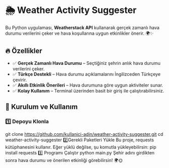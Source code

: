 # 🌦 Weather Activity Suggester  

Bu Python uygulaması, **Weatherstack API** kullanarak gerçek zamanlı hava durumu verilerini çeker ve hava koşullarına uygun etkinlikler önerir. 🌍✨  

## 🔥 Özellikler  
- ✅ **Gerçek Zamanlı Hava Durumu** – Seçtiğiniz şehrin anlık hava durumu verilerini çeker.  
- ✅ **Türkçe Destekli** – Hava durumu açıklamalarını İngilizceden Türkçeye çevirir.  
- ✅ **Akıllı Etkinlik Önerileri** – Hava durumuna göre uygun aktiviteler sunar.  
- ✅ **Kolay Kullanım** – Terminal üzerinden basit bir giriş ile çalıştırabilirsiniz.  

## 🚀 Kurulum ve Kullanım  

### 1️⃣ Depoyu Klonla  
git clone https://github.com/kullanici-adin/weather-activity-suggester.git
cd weather-activity-suggester
2️⃣Gerekli Paketleri Yükle
Bu proje, requests kütüphanesini kullanır. Eğer yüklü değilse, şu komutla yükleyebilirsin:
pip install requests
3️⃣ Programı Çalıştır
python main.py
Şehir adını girdikten sonra hava durumu ve önerilen etkinliği görebilirsin! 🌍🌞
